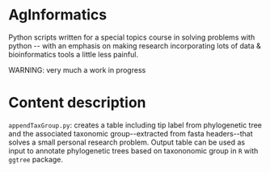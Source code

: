 # AgInformatics
Python scripts written for a special topics course in solving problems with python -- with an emphasis on making research incorporating lots of data & bioinformatics tools a little less painful. 

WARNING: very much a work in progress

# Content description
`appendTaxGroup.py`: creates a table including tip label from phylogenetic tree and the associated taxonomic group--extracted from fasta headers--that solves a small personal research problem.  Output table can be used as input to annotate phylogenetic trees based on taxononomic group in `R` with `ggtree` package.
